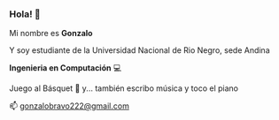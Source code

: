 ### Hola! 👋

Mi nombre es __Gonzalo__

Y soy estudiante de la Universidad Nacional de Rio Negro, sede Andina

__Ingenieria en Computación__ 💻

Juego al Básquet 🏀
 y... también escribo música y toco el piano
 
 📫 gonzalobravo222@gmail.com
<!--
**GonzaloBravo/GonzaloBravo** is a ✨ _special_ ✨ repository because its `README.md` (this file) appears on your GitHub profile.

Here are some ideas to get you started:

- 🔭 I’m currently working on ...
- 🌱 I’m currently learning ...
- 👯 I’m looking to collaborate on ...
- 🤔 I’m looking for help with ...
- 💬 Ask me about ...
- 📫 How to reach me: ...
- 😄 Pronouns: ...
- ⚡ Fun fact: ...
-->
